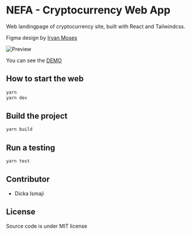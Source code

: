 # NEFA - Cryptocurrency Web App

Web landingpage of cryptocurrency site, built with React and Tailwindcss.

Figma design by [Irvan Moses](https://dribbble.com/irvan_moses)

![Preview](https://i.ibb.co/r6wHtcW/image.png)

You can see the [DEMO](https://nefa.netlify.app)

## How to start the web

```bash
yarn
yarn dev
```

## Build the project

```bash
yarn build
```

## Run a testing

```bash
yarn test
```

## Contributor
- Dicka Ismaji

## License

Source code is under MIT license
